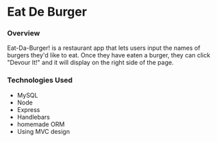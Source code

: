 # Eat De Burger

### Overview
Eat-Da-Burger! is a restaurant app that lets users input the names of burgers they'd like to eat.  Once they have eaten a burger, they can click "Devour It!" and it will display on the right side of the page.

### Technologies Used
  * MySQL
  * Node
  * Express
  * Handlebars
  * homemade ORM
  * Using MVC design